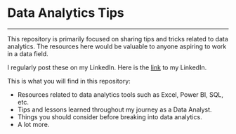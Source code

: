 # Data Analytics Tips
----

This repository is primarily focused on sharing tips and tricks related to data analytics. The resources here would be valuable to anyone aspiring to work in a data field.

I regularly post these on my LinkedIn. Here is the [link](https://www.linkedin.com/in/edwigesongong/) to my LinkedIn.  

This is what you will find in this repository:  
* Resources related to data analytics tools such as Excel, Power BI, SQL, etc.
* Tips and lessons learned throughout my journey as a Data Analyst.
* Things you should consider before breaking into data analytics.
* A lot more.
